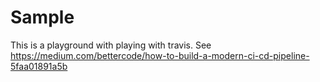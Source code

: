 # Sample
This is a playground with playing with travis. See
https://medium.com/bettercode/how-to-build-a-modern-ci-cd-pipeline-5faa01891a5b
